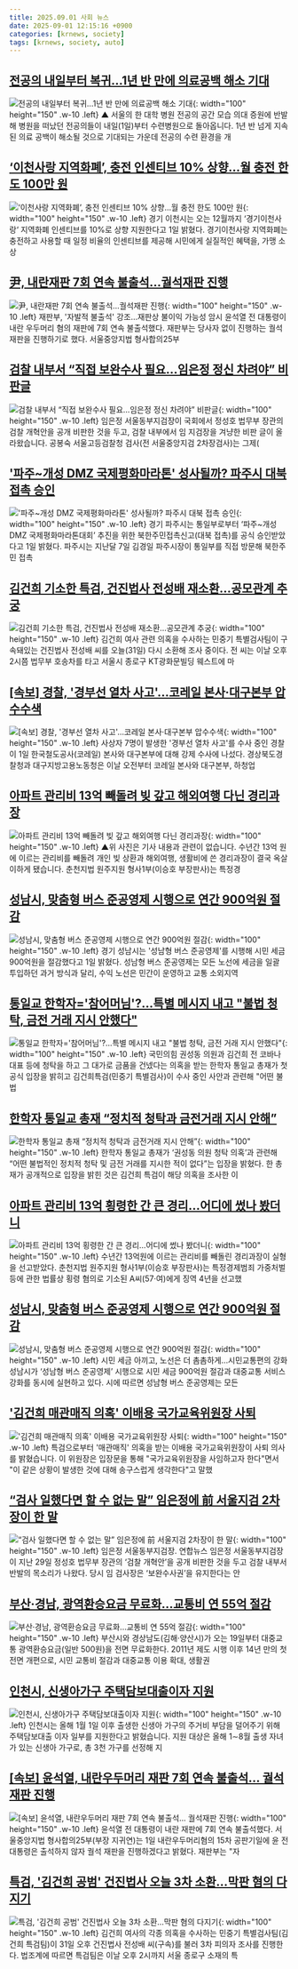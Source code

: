 ```yaml
---
title: 2025.09.01 사회 뉴스
date: 2025-09-01 12:15:16 +0900
categories: [krnews, society]
tags: [krnews, society, auto]
---
```

## [전공의 내일부터 복귀…1년 반 만에 의료공백 해소 기대](https://n.news.naver.com/mnews/article/055/0001288369)

![전공의 내일부터 복귀…1년 반 만에 의료공백 해소 기대](https://mimgnews.pstatic.net/image/origin/055/2025/08/31/1288369.jpg?type=nf220_150){: width="100" height="150" .w-10 .left}
▲ 서울의 한 대학 병원 전공의 공간 모습 의대 증원에 반발해 병원을 떠났던 전공의들이 내일(1일)부터 수련병원으로 돌아옵니다. 1년 반 넘게 지속된 의료 공백이 해소될 것으로 기대되는 가운데 전공의 수련 환경을 개

## [‘이천사랑 지역화폐’, 충전 인센티브 10% 상향…월 충전 한도 100만 원](https://n.news.naver.com/mnews/article/081/0003570527)

![‘이천사랑 지역화폐’, 충전 인센티브 10% 상향…월 충전 한도 100만 원](https://mimgnews.pstatic.net/image/origin/081/2025/09/01/3570527.jpg?type=nf220_150){: width="100" height="150" .w-10 .left}
경기 이천시는 오는 12월까지 ‘경기이천사랑‘ 지역화폐 인센티브를 10%로 상향 지원한다고 1일 밝혔다. 경기이천사랑 지역화폐는 충전하고 사용할 때 일정 비율의 인센티브를 제공해 시민에게 실질적인 혜택을, 가맹 소상

## [尹, 내란재판 7회 연속 불출석…궐석재판 진행](https://n.news.naver.com/mnews/article/586/0000110624)

![尹, 내란재판 7회 연속 불출석…궐석재판 진행](https://mimgnews.pstatic.net/image/origin/586/2025/09/01/110624.jpg?type=nf220_150){: width="100" height="150" .w-10 .left}
재판부, '자발적 불출석' 강조…재판상 불이익 가능성 암시 윤석열 전 대통령이 내란 우두머리 혐의 재판에 7회 연속 불출석했다. 재판부는 당사자 없이 진행하는 궐석 재판을 진행하기로 했다. 서울중앙지법 형사합의25부

## [검찰 내부서 “직접 보완수사 필요…임은정 정신 차려야” 비판글](https://n.news.naver.com/mnews/article/056/0012019596)

![검찰 내부서 “직접 보완수사 필요…임은정 정신 차려야” 비판글](https://mimgnews.pstatic.net/image/origin/056/2025/08/31/12019596.jpg?type=nf220_150){: width="100" height="150" .w-10 .left}
임은정 서울동부지검장이 국회에서 정성호 법무부 장관의 검찰 개혁안을 공개 비판한 것을 두고, 검찰 내부에서 임 지검장을 겨냥한 비판 글이 올라왔습니다. 공봉숙 서울고등검찰청 검사(전 서울중앙지검 2차장검사)는 그제(

## ['파주~개성 DMZ 국제평화마라톤' 성사될까? 파주시 대북 접촉 승인](https://n.news.naver.com/mnews/article/421/0008458114)

!['파주~개성 DMZ 국제평화마라톤' 성사될까? 파주시 대북 접촉 승인](https://mimgnews.pstatic.net/image/origin/421/2025/09/01/8458114.jpg?type=nf220_150){: width="100" height="150" .w-10 .left}
경기 파주시는 통일부로부터 ‘파주~개성 DMZ 국제평화마라톤대회’ 추진을 위한 북한주민접촉신고(대북 접촉)를 공식 승인받았다고 1일 밝혔다. 파주시는 지난달 7일 김경일 파주시장이 통일부를 직접 방문해 북한주민 접촉

## [김건희 기소한 특검, 건진법사 전성배 재소환…공모관계 추궁](https://n.news.naver.com/mnews/article/448/0000553498)

![김건희 기소한 특검, 건진법사 전성배 재소환…공모관계 추궁](https://mimgnews.pstatic.net/image/origin/448/2025/08/31/553498.jpg?type=nf220_150){: width="100" height="150" .w-10 .left}
김건희 여사 관련 의혹을 수사하는 민중기 특별검사팀이 구속돼있는 건진법사 전성배 씨를 오늘(31일) 다시 소환해 조사 중이다. 전 씨는 이날 오후 2시쯤 법무부 호송차를 타고 서울시 종로구 KT광화문빌딩 웨스트에 마

## [[속보] 경찰, '경부선 열차 사고'…코레일 본사·대구본부 압수수색](https://n.news.naver.com/mnews/article/015/0005178103)

![[속보] 경찰, '경부선 열차 사고'…코레일 본사·대구본부 압수수색](https://mimgnews.pstatic.net/image/origin/015/2025/09/01/5178103.jpg?type=nf220_150){: width="100" height="150" .w-10 .left}
사상자 7명이 발생한 '경부선 열차 사고'를 수사 중인 경찰이 1일 한국철도공사(코레일) 본사와 대구본부에 대해 강제 수사에 나섰다. 경상북도경찰청과 대구지방고용노동청은 이날 오전부터 코레일 본사와 대구본부, 하청업

## [아파트 관리비 13억 빼돌려 빚 갚고 해외여행 다닌 경리과장](https://n.news.naver.com/mnews/article/055/0001288599)

![아파트 관리비 13억 빼돌려 빚 갚고 해외여행 다닌 경리과장](https://mimgnews.pstatic.net/image/origin/055/2025/09/01/1288599.jpg?type=nf220_150){: width="100" height="150" .w-10 .left}
▲위 사진은 기사 내용과 관련이 없습니다. 수년간 13억 원에 이르는 관리비를 빼돌려 개인 빚 상환과 해외여행, 생활비에 쓴 경리과장이 결국 옥살이하게 됐습니다. 춘천지법 원주지원 형사1부(이승호 부장판사)는 특정경

## [성남시, 맞춤형 버스 준공영제 시행으로 연간 900억원 절감](https://n.news.naver.com/mnews/article/119/0002997130)

![성남시, 맞춤형 버스 준공영제 시행으로 연간 900억원 절감](https://mimgnews.pstatic.net/image/origin/119/2025/09/01/2997130.jpg?type=nf220_150){: width="100" height="150" .w-10 .left}
경기 성남시는 '성남형 버스 준공영제'를 시행해 시민 세금 900억원을 절감했다고 1일 밝혔다. 성남형 버스 준공영제는 모든 노선에 세금을 일괄 투입하던 과거 방식과 달리, 수익 노선은 민간이 운영하고 교통 소외지역

## [통일교 한학자='참어머님'?…특별 메시지 내고 "불법 청탁, 금전 거래 지시 안했다"](https://n.news.naver.com/mnews/article/002/0002403803)

![통일교 한학자='참어머님'?…특별 메시지 내고 "불법 청탁, 금전 거래 지시 안했다"](https://mimgnews.pstatic.net/image/origin/002/2025/09/01/2403803.jpg?type=nf220_150){: width="100" height="150" .w-10 .left}
국민의힘 권성동 의원과 김건희 전 코바나 대표 등에 청탁을 하고 그 대가로 금품을 건넸다는 의혹을 받는 한학자 통일교 총재가 첫 공식 입장을 밝히고 김건희특검(민중기 특별검사)이 수사 중인 사안과 관련해 "어떤 불법

## [한학자 통일교 총재 “정치적 청탁과 금전거래 지시 안해”](https://n.news.naver.com/mnews/article/023/0003926293)

![한학자 통일교 총재 “정치적 청탁과 금전거래 지시 안해”](https://mimgnews.pstatic.net/image/origin/023/2025/08/31/3926293.jpg?type=nf220_150){: width="100" height="150" .w-10 .left}
한학자 통일교 총재가 ‘권성동 의원 청탁 의혹’과 관련해 “어떤 불법적인 정치적 청탁 및 금전 거래를 지시한 적이 없다”는 입장을 밝혔다. 한 총재가 공개적으로 입장을 밝힌 것은 김건희 특검이 해당 의혹을 조사한 이

## [아파트 관리비 13억 횡령한 간 큰 경리…어디에 썼나 봤더니](https://n.news.naver.com/mnews/article/025/0003465809)

![아파트 관리비 13억 횡령한 간 큰 경리…어디에 썼나 봤더니](https://mimgnews.pstatic.net/image/origin/025/2025/09/01/3465809.jpg?type=nf220_150){: width="100" height="150" .w-10 .left}
수년간 13억원에 이르는 관리비를 빼돌린 경리과장이 실형을 선고받았다. 춘천지법 원주지원 형사1부(이승호 부장판사)는 특정경제범죄 가중처벌 등에 관한 법률상 횡령 혐의로 기소된 A씨(57·여)에게 징역 4년을 선고했

## [성남시, 맞춤형 버스 준공영제 시행으로 연간 900억원 절감](https://n.news.naver.com/mnews/article/029/0002979182)

![성남시, 맞춤형 버스 준공영제 시행으로 연간 900억원 절감](https://mimgnews.pstatic.net/image/origin/029/2025/09/01/2979182.jpg?type=nf220_150){: width="100" height="150" .w-10 .left}
시민 세금 아끼고, 노선은 더 촘촘하게…시민교통편의 강화 성남시가 ‘성남형 버스 준공영제’ 시행으로 시민 세금 900억원 절감과 대중교통 서비스 강화를 동시에 실현하고 있다. 시에 따르면 성남형 버스 준공영제는 모든

## ['김건희 매관매직 의혹' 이배용 국가교육위원장 사퇴](https://n.news.naver.com/mnews/article/055/0001288613)

!['김건희 매관매직 의혹' 이배용 국가교육위원장 사퇴](https://mimgnews.pstatic.net/image/origin/055/2025/09/01/1288613.jpg?type=nf220_150){: width="100" height="150" .w-10 .left}
특검으로부터 '매관매직' 의혹을 받는 이배용 국가교육위원장이 사퇴 의사를 밝혔습니다. 이 위원장은 입장문을 통해 "국가교육위원장을 사임하고자 한다"면서 "이 같은 상황이 발생한 것에 대해 송구스럽게 생각한다"고 말했

## [“검사 일했다면 할 수 없는 말” 임은정에 前 서울지검 2차장이 한 말](https://n.news.naver.com/mnews/article/021/0002733034)

![“검사 일했다면 할 수 없는 말” 임은정에 前 서울지검 2차장이 한 말](https://mimgnews.pstatic.net/image/origin/021/2025/08/31/2733034.jpg?type=nf220_150){: width="100" height="150" .w-10 .left}
임은정 서울동부지검장. 연합뉴스 임은정 서울동부지검장이 지난 29일 정성호 법무부 장관의 ‘검찰 개혁안’을 공개 비판한 것을 두고 검찰 내부서 반발의 목소리가 나왔다. 당시 임 검사장은 ‘보완수사권’을 유지한다는 안

## [부산·경남, 광역환승요금 무료화…교통비 연 55억 절감](https://n.news.naver.com/mnews/article/011/0004527388)

![부산·경남, 광역환승요금 무료화…교통비 연 55억 절감](https://mimgnews.pstatic.net/image/origin/011/2025/09/01/4527388.jpg?type=nf220_150){: width="100" height="150" .w-10 .left}
부산시와 경상남도(김해·양산시)가 오는 19일부터 대중교통 광역환승요금(일반 500원)을 전면 무료화한다. 2011년 제도 시행 이후 14년 만의 첫 전면 개편으로, 시민 교통비 절감과 대중교통 이용 확대, 생활권

## [인천시, 신생아가구 주택담보대출이자 지원](https://n.news.naver.com/mnews/article/056/0012019885)

![인천시, 신생아가구 주택담보대출이자 지원](https://mimgnews.pstatic.net/image/origin/056/2025/09/01/12019885.jpg?type=nf220_150){: width="100" height="150" .w-10 .left}
인천시는 올해 1월 1일 이후 출생한 신생아 가구의 주거비 부담을 덜어주기 위해 주택담보대출 이자 일부를 지원한다고 밝혔습니다. 지원 대상은 올해 1∼8월 출생 자녀가 있는 신생아 가구로, 총 3천 가구를 선정해 지

## [[속보] 윤석열, 내란우두머리 재판 7회 연속 불출석... 궐석재판 진행](https://n.news.naver.com/mnews/article/469/0000884627)

![[속보] 윤석열, 내란우두머리 재판 7회 연속 불출석... 궐석재판 진행](https://mimgnews.pstatic.net/image/origin/469/2025/09/01/884627.jpg?type=nf220_150){: width="100" height="150" .w-10 .left}
윤석열 전 대통령이 내란 재판에 7회 연속 불출석했다. 서울중앙지법 형사합의25부(부장 지귀연)는 1일 내란우두머리혐의 15차 공판기일에 윤 전 대통령은 출석하지 않자 궐석 재판을 진행하겠다고 밝혔다. 재판부는 "자

## [특검, '김건희 공범' 건진법사 오늘 3차 소환…막판 혐의 다지기](https://n.news.naver.com/mnews/article/421/0008456804)

![특검, '김건희 공범' 건진법사 오늘 3차 소환…막판 혐의 다지기](https://mimgnews.pstatic.net/image/origin/421/2025/08/31/8456804.jpg?type=nf220_150){: width="100" height="150" .w-10 .left}
김건희 여사의 각종 의혹을 수사하는 민중기 특별검사팀(김건희 특검팀)이 31일 오후 건진법사 전성배 씨(구속)를 불러 3차 피의자 조사를 진행한다. 법조계에 따르면 특검팀은 이날 오후 2시까지 서울 종로구 소재의 특

